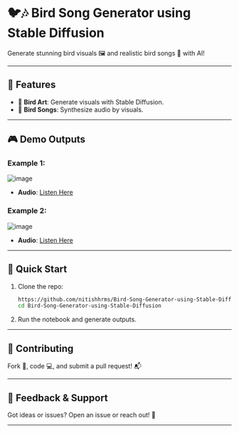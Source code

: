 
# 🐦🎶 Bird Song Generator using Stable Diffusion  

Generate stunning bird visuals 🖼️ and realistic bird songs 🎵 with AI!  

---

## 🌟 Features  
- 🎨 **Bird Art**: Generate visuals with Stable Diffusion.  
- 🎵 **Bird Songs**: Synthesize audio by visuals.  
---

## 🎮 Demo Outputs  

### Example 1:
![image](https://github.com/user-attachments/assets/e18de42d-9514-4f7b-b168-b6438f5c2eb0)
- **Audio**: [Listen Here](static/audio/hummingbird_song.mp3)  

### Example 2: 
![image](https://github.com/user-attachments/assets/b1d22a09-90bc-47d2-88cb-c2244091aac7)
- **Audio**: [Listen Here](static/audio/eagle_song.mp3)  

---

## 🚀 Quick Start  

1. Clone the repo:  
   ```bash
   https://github.com/nitishhrms/Bird-Song-Generator-using-Stable-Diffusion.git
   cd Bird-Song-Generator-using-Stable-Diffusion
   ```  
2. Run the notebook and generate outputs.

---

## 🤝 Contributing  
Fork 🍴, code 💻, and submit a pull request! 📬  

---

## 📢 Feedback & Support  
Got ideas or issues? Open an issue or reach out! 🐛  

--- 
